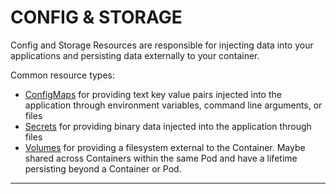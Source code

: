 # <strong>CONFIG & STORAGE</strong>

Config and Storage Resources are responsible for injecting data into your applications and persisting data externally to your container.

Common resource types:

- [ConfigMaps](#configmap-v1) for providing text key value pairs injected into the application through environment variables, command line arguments, or files
- [Secrets](#secret-v1) for providing binary data injected into the application through files
- [Volumes](#volume-v1) for providing a filesystem external to the Container.  Maybe shared across Containers within the same Pod and have a lifetime persisting beyond a Container or Pod.

------------
